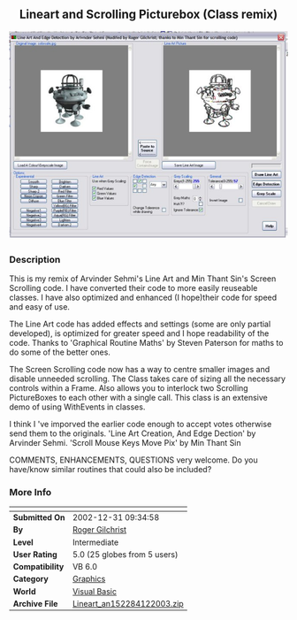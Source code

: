 ﻿<div align="center">

## Lineart and Scrolling Picturebox \(Class remix\)

<img src="PIC2003122051376099.jpg">
</div>

### Description

This is my remix of Arvinder Sehmi's Line Art and Min Thant Sin's Screen Scrolling code. I have converted their code to more easily reuseable classes. I have also optimized and enhanced (I hope)their code for speed and easy of use.

The Line Art code has added effects and settings (some are only partial developed), is optimized for greater speed and I hope readability of the code. Thanks to 'Graphical Routine Maths' by Steven Paterson for maths to do some of the better ones.

The Screen Scrolling code now has a way to centre smaller images and disable unneeded scrolling. The Class takes care of sizing all the necessary controls within a Frame. Also allows you to interlock two Scrolling PictureBoxes to each other with a single call. This class is an extensive demo of using WithEvents in classes.

I think I 've imporved the earlier code enough to accept votes otherwise send them to the originals. 'Line Art Creation, And Edge Dection' by Arvinder Sehmi. 'Scroll Mouse Keys Move Pix' by Min Thant Sin

COMMENTS, ENHANCEMENTS, QUESTIONS very welcome. Do you have/know similar routines that could also be included?
 
### More Info
 


<span>             |<span>
---                |---
**Submitted On**   |2002-12-31 09:34:58
**By**             |[Roger Gilchrist](https://github.com/Planet-Source-Code/PSCIndex/blob/master/ByAuthor/roger-gilchrist.md)
**Level**          |Intermediate
**User Rating**    |5.0 (25 globes from 5 users)
**Compatibility**  |VB 6\.0
**Category**       |[Graphics](https://github.com/Planet-Source-Code/PSCIndex/blob/master/ByCategory/graphics__1-46.md)
**World**          |[Visual Basic](https://github.com/Planet-Source-Code/PSCIndex/blob/master/ByWorld/visual-basic.md)
**Archive File**   |[Lineart\_an152284122003\.zip](https://github.com/Planet-Source-Code/roger-gilchrist-lineart-and-scrolling-picturebox-class-remix__1-42118/archive/master.zip)








